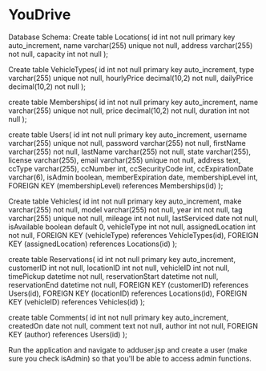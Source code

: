YouDrive
========
Database Schema:
Create table Locations(
id int not null primary key auto_increment, 
name varchar(255) unique not null, 
address varchar(255) not null, 
capacity int not null
);

Create table VehicleTypes(
id int not null primary key auto_increment,
type varchar(255) unique not null,
hourlyPrice decimal(10,2) not null,
dailyPrice decimal(10,2) not null
);

create table Memberships(
id int not null primary key auto_increment,
name varchar(255) unique not null,
price decimal(10,2) not null,
duration int not null
);

create table Users(
id int not null primary key auto_increment,
username varchar(255) unique not null,
password varchar(255) not null,
firstName varchar(255) not null,
lastName varchar(255) not null,
state varchar(255),
license varchar(255),
email varchar(255) unique not null,
address text,
ccType varchar(255),
ccNumber int,
ccSecurityCode int,
ccExpirationDate varchar(6),
isAdmin boolean,
memberExpiration date,
membershipLevel int,
FOREIGN KEY (membershipLevel) references Memberships(id)
);


Create table Vehicles(
id int not null primary key auto_increment,
make varchar(255) not null,
model varchar(255) not null,
year int not null,
tag varchar(255) unique not null,
mileage int not null,
lastServiced date not null,
isAvailable boolean default 0,
vehicleType int not null,
assignedLocation int not null,
FOREIGN KEY (vehicleType) references VehicleTypes(id),
FOREIGN KEY (assignedLocation) references Locations(id)
);

create table Reservations(
id int not null primary key auto_increment,
customerID int not null,
locationID int not null,
vehicleID int not null,
timePickup datetime not null,
reservationStart datetime not null,
reservationEnd datetime  not null,
FOREIGN KEY (customerID) references Users(id),
FOREIGN KEY (locationID) references Locations(id),
FOREIGN KEY (vehicleID) references Vehicles(id)
);

create table Comments(
id int not null primary key auto_increment,
createdOn date not null,
comment text not null,
author int not null,
FOREIGN KEY (author) references Users(id)
);

Run the application and navigate to adduser.jsp and create a user (make sure you check isAdmin) so that you'll be able to access admin functions.
